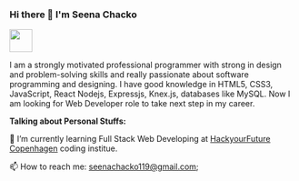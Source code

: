 ### Hi there 👋 I'm Seena Chacko
<a href="https://www.linkedin.com/in/seena-chacko-017022187/"><img src="https://www.shareicon.net/data/2017/06/28/888041_logo_512x512.png" width="40px" height="40px"></a>

I am a strongly motivated professional programmer with strong in design and problem-solving skills and really passionate about software programming and designing. I have good knowledge in HTML5, CSS3, JavaScript, React Nodejs, Expressjs, Knex.js, databases like MySQL.
Now I am looking for Web Developer role to take next step in my career.

<b>Talking about Personal Stuffs:</b>

🌱 I’m currently learning  Full Stack Web Developing  at <a href="https://www.hackyourfuture.dk/"> HackyourFuture Copenhagen</a> coding institue.

📫 How to reach me: seenachacko119@gmail.com;


<!--
<b>Languages and Tools:</b>
<img src="https://raw.githubusercontent.com/github/explore/80688e429a7d4ef2fca1e82350fe8e3517d3494d/topics/javascript/javascript.png"  width="40px" height="40px"><img src="https://raw.githubusercontent.com/github/explore/80688e429a7d4ef2fca1e82350fe8e3517d3494d/topics/react/react.png"  width="40px" height="40px"><img src="https://camo.githubusercontent.com/009daeb2ea26dde79316d276e75f765a5f231412f7e1000d24f6d7f173b93a5b/68747470733a2f2f75706c6f61642e77696b696d656469612e6f72672f77696b6970656469612f636f6d6d6f6e732f7468756d622f312f31302f435353335f616e645f48544d4c355f6c6f676f735f616e645f776f72646d61726b732e7376672f37393170782d435353335f616e645f48544d4c355f6c6f676f735f616e645f776f72646d61726b732e7376672e706e67"  width="40px" height="40px"><img src="https://raw.githubusercontent.com/github/explore/80688e429a7d4ef2fca1e82350fe8e3517d3494d/topics/nodejs/nodejs.png"  width="40px" height="40px"><img src="https://raw.githubusercontent.com/github/explore/80688e429a7d4ef2fca1e82350fe8e3517d3494d/topics/git/git.png"  width="40px" height="40px">
-->
<!--
**seenachacko/SeenaChacko** is a ✨ _special_ ✨ repository because its `README.md` (this file) appears on your GitHub profile.

Here are some ideas to get you started:
  
- 🔭 I’m currently working on ...
- 🌱 I’m currently learning ...
- 👯 I’m looking to collaborate on ...
- 🤔 I’m looking for help with ...
- 💬 Ask me about ...
- 📫 How to reach me:seenachacko119@gmail.com
- 😄 Pronouns: ...
- ⚡ Fun fact: ...
-->
